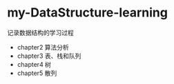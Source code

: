 # my-DataStructure-learning
记录数据结构的学习过程

- chapter2 算法分析
- chapter3 表、栈和队列
- chapter4 树
- chapter5 散列